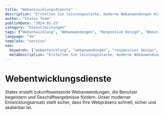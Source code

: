 ```yaml
---
title: "Webentwicklungsdienste"
description: "Erstellen Sie leistungsstarke, moderne Webanwendungen mit Statex. Von responsiven Websites bis hin zu komplexen Webplattformen liefern wir außergewöhnliche Benutzererlebnisse."
author: "Statex Team"
publishDate: "2024-01-15"
category: "Dienstleistungen"
tags: ["Webentwicklung", "Webanwendungen", "Responsive Design", "Benutzererlebnis", "Modernes Web"]
language: "de"
template: "service"
seo:
  keywords: ["webentwicklung", "webanwendungen", "responsives design", "benutzererlebnis", "modernes web"]
  metaDescription: "Erstellen Sie leistungsstarke, moderne Webanwendungen mit Statex. Von responsiven Websites bis hin zu komplexen Webplattformen liefern wir außergewöhnliche Benutzererlebnisse."
---
```


# Webentwicklungsdienste

Statex erstellt zukunftsweisende Webanwendungen, die Benutzer begeistern und Geschäftsergebnisse fördern. Unser moderner Entwicklungsansatz stellt sicher, dass Ihre Webpräsenz schnell, sicher und skalierbar ist. 